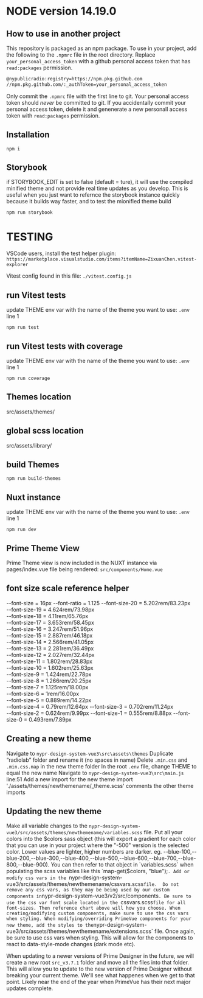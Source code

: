 # NODE version 14.19.0 

## How to use in another project

This repository is packaged as an npm package. To use in your project, add the following to the `.npmrc` file in the root directory. Replace `your_personal_access_token` with a github personal access token that has `read:packages` permission.

```bash
@nypublicradio:registry=https://npm.pkg.github.com
//npm.pkg.github.com/:_authToken=your_personal_access_token
```
Only commit the `.npmrc` file with the first line to git. Your personal access token should *never* be committed to git. If you accidentally commit your personal access token, delete it and genenerate a new personall access token with `read:packages` permission. 

## Installation
```
npm i
```

## Storybook
if STORYBOOK_EDIT is set to false (default = ture), it will use the compiled minified theme and not provide real time updates as you develop. This is useful when you just want to refernce the storybook instance quickly because it builds way faster, and to test the mionified theme build
```
npm run storybook
```

# TESTING 
VSCode users, install the test helper plugin: `https://marketplace.visualstudio.com/items?itemName=ZixuanChen.vitest-explorer`

Vitest config found in this file: `./vitest.config.js`
## run Vitest tests
update THEME env var with the name of the theme you want to use: `.env` line 1
```
npm run test
```

## run Vitest tests with coverage
update THEME env var with the name of the theme you want to use: `.env` line 1
```
npm run coverage
```

## Themes location
src/assets/themes/

## global scss location
src/assets/library/

## build Themes 
```
npm run build-themes
```

## Nuxt instance
update THEME env var with the name of the theme you want to use: `.env` line 1
```
npm run dev
```

## Prime Theme View
Prime Theme view is now included in the NUXT instance via pages/index.vue
file being rendered: `src/components/Home.vue`


## font size scale reference helper
--font-size = 16px
--font-ratio = 1.125
--font-size-20 = 5.202rem/83.23px	
--font-size-19 = 4.624rem/73.98px	
--font-size-18 = 4.11rem/65.76px	    
--font-size-17 = 3.653rem/58.45px	
--font-size-16 = 3.247rem/51.96px	
--font-size-15 = 2.887rem/46.18px	
--font-size-14 = 2.566rem/41.05px	
--font-size-13 = 2.281rem/36.49px	
--font-size-12 = 2.027rem/32.44px	
--font-size-11 = 1.802rem/28.83px	
--font-size-10 = 1.602rem/25.63px	
--font-size-9 = 1.424rem/22.78px	
--font-size-8 = 1.266rem/20.25px	
--font-size-7 = 1.125rem/18.00px	
--font-size-6 = 1rem/16.00px	
--font-size-5 = 0.889rem/14.22px	
--font-size-4 = 0.79rem/12.64px	
--font-size-3 = 0.702rem/11.24px	
--font-size-2 = 0.624rem/9.99px	
--font-size-1 = 0.555rem/8.88px	
--font-size-0 = 0.493rem/7.89px	


## Creating a new theme
Navigate to `nypr-design-system-vue3\src\assets\themes`
Duplicate “radiolab” folder and rename it (no spaces in name)
Delete `.min.css` and `.min.css.map` in the new theme folder
In the root `.env` file, change THEME to equal the new name
Navigate to `nypr-design-system-vue3\src\main.js`  line:51
Add a new import for the new theme
import './assets/themes/newthemename/_theme.scss'
comments the other theme imports

## Updating the new theme
Make all variable changes to the `nypr-design-system-vue3/src/assets/themes/newthemename/variables.scss` file.
Put all your colors into the $colors sass object (this will export a gradient for each color that you can use in your project where the "-500" version is the selected color. Lower values are lighter, higher numbers are darker. eg. --blue-100,--blue-200,--blue-300,--blue-400,--blue-500,--blue-600,--blue-700,--blue-800,--blue-900).
You can then refer to that object in `variables.scss` when populating the scss variables like this `map-get($colors, "blue");`.
Add or modify css vars in the `nypr-design-system-vue3/src/assets/themes/newthemename/cssvars.scss` file. 
Do not remove any css vars, as they may be being used by our custom components in `nypr-design-system-vue3/v2/src/components`.
Be sure to use the css var font scale located in the `cssvars.scss` file for all font-sizes. Then reference chart above will how you choose.
When creating/modifying custom components, make sure to use the css vars when styling.
When modifying/overriding PrimeVue components for your new theme, add the styles to the `nypr-design-system-vue3/src/assets/themes/newthemename/extensions.scss` file. Once again, be sure to use css vars when styling. This will allow for the components to react to data-style-mode changes (dark mode etc).

When updating to a newer versions of Prime Designer in the future, we will create a new root `src_v3.7.1` folder and move all the files into that folder. This will allow you to update to the new version of Prime Designer without breaking your current theme. We'll see what happenes when we get to that point. Likely near the end of the year when PrimeVue has their next major updates complete.

